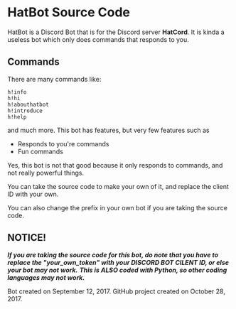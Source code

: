 # HatBot Source Code

HatBot is a Discord Bot that is for the Discord server **HatCord**. It is kinda a useless bot which only does commands that responds to you.

## Commands
There are many commands like:
```
h!info
h!hi
h!abouthatbot
h!introduce
h!help
```
and much more. This bot has features, but very few features such as
- Responds to you're commands
- Fun commands

Yes, this bot is not that good because it only responds to commands, and not really powerful things.

You can take the source code to make your own of it, and replace the client ID with your own.

You can also change the prefix in your own bot if you are taking the source code.

## NOTICE!

**_If you are taking the source code for this bot, do note that you have to replace the "your_own_token" with your DISCORD BOT CILENT ID, or else your bot may not work._** **_This is ALSO coded with Python, so other coding languages may not work._**

Bot created on September 12, 2017. GitHub project created on October 28, 2017.
